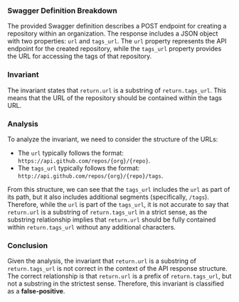 ### Swagger Definition Breakdown
The provided Swagger definition describes a POST endpoint for creating a repository within an organization. The response includes a JSON object with two properties: `url` and `tags_url`. The `url` property represents the API endpoint for the created repository, while the `tags_url` property provides the URL for accessing the tags of that repository.

### Invariant
The invariant states that `return.url` is a substring of `return.tags_url`. This means that the URL of the repository should be contained within the tags URL.

### Analysis
To analyze the invariant, we need to consider the structure of the URLs:
- The `url` typically follows the format: `https://api.github.com/repos/{org}/{repo}`.
- The `tags_url` typically follows the format: `http://api.github.com/repos/{org}/{repo}/tags`. 

From this structure, we can see that the `tags_url` includes the `url` as part of its path, but it also includes additional segments (specifically, `/tags`). Therefore, while the `url` is part of the `tags_url`, it is not accurate to say that `return.url` is a substring of `return.tags_url` in a strict sense, as the substring relationship implies that `return.url` should be fully contained within `return.tags_url` without any additional characters.

### Conclusion
Given the analysis, the invariant that `return.url` is a substring of `return.tags_url` is not correct in the context of the API response structure. The correct relationship is that `return.url` is a prefix of `return.tags_url`, but not a substring in the strictest sense. Therefore, this invariant is classified as a **false-positive**.
